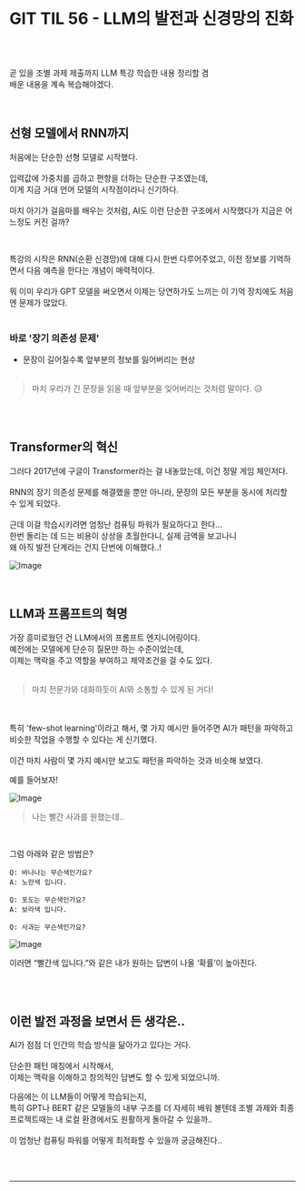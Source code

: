 # GIT TIL 56 - LLM의 발전과 신경망의 진화

 <br> <br>


곧 있을 조별 과제 제출까지 LLM 특강 학습한 내용 정리할 겸 <br>
 배운 내용을 계속 복습해야겠다.  <br> 

 <br>

## 선형 모델에서 RNN까지

처음에는 단순한 선형 모델로 시작했다. <br><br> 
입력값에 가중치를 곱하고 편향을 더하는 단순한 구조였는데, <br> 
이게 지금 거대 언어 모델의 시작점이라니 신기하다. <br><br>
마치 아기가 걸음마를 배우는 것처럼, AI도 이런 단순한 구조에서 시작했다가 지금은 어느정도 커진 걸까?

 <br>

특강의 시작은 RNN(순환 신경망)에 대해 다시 한번 다루어주었고, 이전 정보를 기억하면서 다음 예측을 한다는 개념이 매력적이다. <br><br> 
뭐 이미 우리가 GPT 모델을 써오면서 이제는 당연하가도 느끼는 이 기억 장치에도 처음엔 문제가 많았다. <br> <br>

### 바로 '장기 의존성 문제' 
 - 문장이 길어질수록 앞부분의 정보를 잃어버리는 현상 
<br><br>

>마치 우리가 긴 문장을 읽을 때 앞부분을 잊어버리는 것처럼 말이다. 😥

 <br><br>

## Transformer의 혁신

그러다 2017년에 구글이 Transformer라는 걸 내놓았는데, 이건 정말 게임 체인저다. <br><br> 
RNN의 장기 의존성 문제를 해결했을 뿐만 아니라, 문장의 모든 부분을 동시에 처리할 수 있게 되었다. <br><br> 
근데 이걸 학습시키려면 엄청난 컴퓨팅 파워가 필요하다고 한다... <br>
한번 돌리는 데 드는 비용이 상상을 초월한다니, 실제 금액을 보고나니 <br> 
왜 아직 발전 단계라는 건지 단번에 이해했다..! <br>

![Image](https://github.com/user-attachments/assets/c51cadbf-9c99-4930-b562-9a4a5bdd7f5a)

<br>

## LLM과 프롬프트의 혁명

가장 흥미로웠던 건 LLM에서의 프롬프트 엔지니어링이다. <br> 예전에는 모델에게 단순히 질문만 하는 수준이었는데, <br>
이제는 맥락을 주고 역할을 부여하고 제약조건을 걸 수도 있다. <br><br>

>마치 전문가와 대화하듯이 AI와 소통할 수 있게 된 거다!

<br><br>
특히 'few-shot learning'이라고 해서, 몇 가지 예시만 들어주면 AI가 패턴을 파악하고 비슷한 작업을 수행할 수 있다는 게 신기했다. <br><br>
 이건 마치 사람이 몇 가지 예시만 보고도 패턴을 파악하는 것과 비슷해 보였다.
 <br>

 예를 들어보자!

 ![Image](https://github.com/user-attachments/assets/e2b940b8-f031-4676-9c9d-8616bf9322cc)

> 나는 빨간 사과를 원했는데..

 <br>

그럼 아래와 같은 방법은?

```
Q: 바나나는 무슨색인가요?
A: 노란색 입니다.

Q: 포도는 무슨색인가요?
A: 보라색 입니다.

Q: 사과는 무슨색인가요?
```
![Image](https://github.com/user-attachments/assets/97c68f4c-dfae-45ff-8036-c13f47b09cca)

이러면 “빨간색 입니다.”와 같은 내가 원하는 답변이 나올 ‘확률’이 높아진다.


 <br> <br>

## 이런 발전 과정을 보면서 든 생각은..
 AI가 점점 더 인간의 학습 방식을 닮아가고 있다는 거다. <br> <br>
 단순한 패턴 매칭에서 시작해서,<br>
  이제는 맥락을 이해하고 창의적인 답변도 할 수 있게 되었으니까.

다음에는 이 LLM들이 어떻게 학습되는지,<br>
특히 GPT나 BERT 같은 모델들의 내부 구조를 더 자세히 배워 볼텐데 조별 과제와 최종 프로젝트때는 내 로컬 환경에서도 원활하게 돌아갈 수 있을까..<br><br>
이 엄청난 컴퓨팅 파워를 어떻게 최적화할 수 있을까 궁금해진다..

<br><br>

---

<br><br>